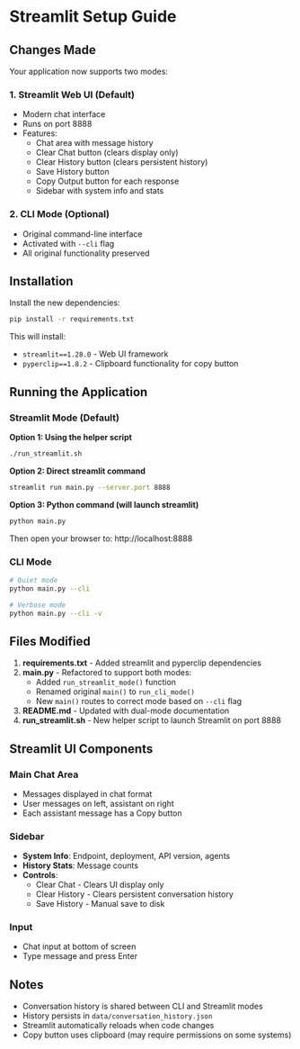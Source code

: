 # Streamlit Setup Guide

## Changes Made

Your application now supports two modes:

### 1. **Streamlit Web UI** (Default)
- Modern chat interface
- Runs on port 8888
- Features:
  - Chat area with message history
  - Clear Chat button (clears display only)
  - Clear History button (clears persistent history)
  - Save History button
  - Copy Output button for each response
  - Sidebar with system info and stats

### 2. **CLI Mode** (Optional)
- Original command-line interface
- Activated with `--cli` flag
- All original functionality preserved

## Installation

Install the new dependencies:

```bash
pip install -r requirements.txt
```

This will install:
- `streamlit==1.28.0` - Web UI framework
- `pyperclip==1.8.2` - Clipboard functionality for copy button

## Running the Application

### Streamlit Mode (Default)

**Option 1: Using the helper script**
```bash
./run_streamlit.sh
```

**Option 2: Direct streamlit command**
```bash
streamlit run main.py --server.port 8888
```

**Option 3: Python command (will launch streamlit)**
```bash
python main.py
```

Then open your browser to: http://localhost:8888

### CLI Mode

```bash
# Quiet mode
python main.py --cli

# Verbose mode
python main.py --cli -v
```

## Files Modified

1. **requirements.txt** - Added streamlit and pyperclip dependencies
2. **main.py** - Refactored to support both modes:
   - Added `run_streamlit_mode()` function
   - Renamed original `main()` to `run_cli_mode()`
   - New `main()` routes to correct mode based on `--cli` flag
3. **README.md** - Updated with dual-mode documentation
4. **run_streamlit.sh** - New helper script to launch Streamlit on port 8888

## Streamlit UI Components

### Main Chat Area
- Messages displayed in chat format
- User messages on left, assistant on right
- Each assistant message has a Copy button

### Sidebar
- **System Info**: Endpoint, deployment, API version, agents
- **History Stats**: Message counts
- **Controls**:
  - Clear Chat - Clears UI display only
  - Clear History - Clears persistent conversation history
  - Save History - Manual save to disk

### Input
- Chat input at bottom of screen
- Type message and press Enter

## Notes

- Conversation history is shared between CLI and Streamlit modes
- History persists in `data/conversation_history.json`
- Streamlit automatically reloads when code changes
- Copy button uses clipboard (may require permissions on some systems)
